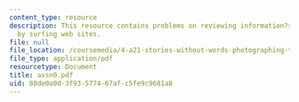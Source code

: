 ```yaml
---
content_type: resource
description: This resource contains problems on reviewing information?s on camera
  by surfing web sites.
file: null
file_location: /coursemedia/4-a21-stories-without-words-photographing-the-first-year-fall-2006/80de0a0d3f93577467afc5fe9c9681a8_assn0.pdf
file_type: application/pdf
resourcetype: Document
title: assn0.pdf
uid: 80de0a0d-3f93-5774-67af-c5fe9c9681a8
---
```

